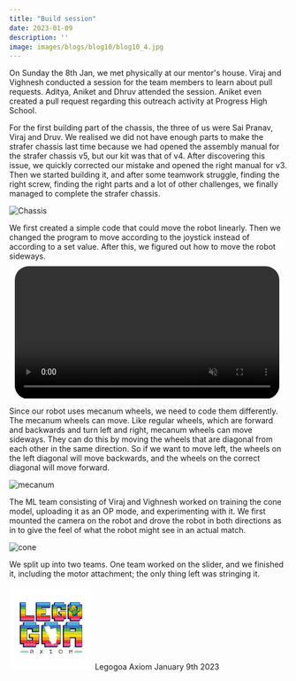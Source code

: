 ```yaml
---
title: "Build session"
date: 2023-01-09
description: ''
image: images/blogs/blog10/blog10_4.jpg
---
```

On Sunday the 8th Jan, we met physically at our mentor's house. Viraj and Vighnesh conducted a session for the team members to learn about pull requests. Aditya, Aniket and Dhruv attended the session. Aniket even created a pull request regarding this outreach activity at Progress High School.

For the first building part of the chassis, the three of us were Sai Pranav, Viraj and Druv. We realised we did not have enough parts to make the strafer chassis last time because we had opened the assembly manual for the strafer chassis v5, but our kit was that of v4. After discovering this issue, we quickly corrected our mistake and opened the right manual for v3. Then we started building it, and after some teamwork struggle, finding the right screw, finding the right parts and a lot of other challenges, we finally managed to complete the strafer chassis. 

![Chassis](images/blogs/blog10/blog10_4.jpg)

We first created a simple code that could move the robot linearly. Then we changed the program to move according to the joystick instead of according to a set value. After this, we figured out how to move the robot sideways.
<video style="padding: 10px;
            border-radius: 35px;
            width: 95% ;
            overflow: hidden;" muted>
            <source src="/images/blogs/blog10/blog10_3.mp4" type="video/mp4">
            Your browser does not support the video tag.
        </video>
Since our robot uses mecanum wheels, we need to code them differently. The mecanum wheels can move. Like regular wheels, which are forward and backwards and turn left and right, mecanum wheels can move sideways. They can do this by moving the wheels that are diagonal from each other in the same direction. So if we want to move left, the wheels on the left diagonal will move backwards, and the wheels on the correct diagonal will move forward.

![mecanum](images/blogs/blog10/blog10_2.jpg)

The ML team consisting of Viraj and Vighnesh worked on training the cone model, uploading it as an OP mode, and experimenting with it.
We first mounted the camera on the robot and drove the robot in both directions as in to give the feel of what the robot might see in an actual match.

![cone](images/blogs/blog10/blog10_1.jpg)

We split up into two teams. One team worked on the slider, and we finished it, including the motor attachment; the only thing left was stringing it.


<div class="author">
<img width="30%" class="author-image" src="/images/logo.png"/>
  <span class="author-name">Legogoa Axiom</span>
  <span class="author-divider"></span>
  <span class="author-date">January 9th 2023</span>
</div>